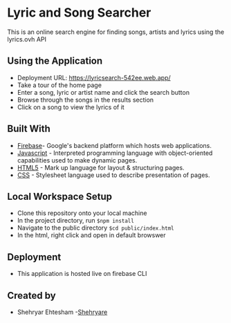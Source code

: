 # Lyric and Song Searcher 
This is an online search engine for finding songs, artists and lyrics using the lyrics.ovh API

## Using the Application
* Deployment URL: https://lyricsearch-542ee.web.app/
* Take a tour of the home page
* Enter a song, lyric or artist name and click the search button
* Browse through the songs in the results section
* Click on a song to view the lyrics of it

## Built With
* [Firebase](https://firebase.google.com/)- Google's backend platform which hosts web applications. 
* [Javascript](https://developer.mozilla.org/en-US/docs/Web/JavaScript/Guide) - Interpreted programming language with object-oriented capabilities used to make dynamic pages.
* [HTML5](https://developer.mozilla.org/en-US/docs/Web/Guide/HTML/HTML5) - Mark up language for layout & structuring pages. 
* [CSS](https://developer.mozilla.org/en-US/docs/Web/CSS) - Stylesheet language used to describe presentation of pages. 


## Local Workspace Setup
* Clone this repository onto your local machine
* In the project directory, run `$npm install`
* Navigate to the public directory `$cd public/index.html`
* In the html, right click and open in default browswer 

## Deployment
* This application is hosted live on firebase CLI

## Created by 
* Shehryar Ehtesham -[Shehryare](https://github.com/Shehryare)
